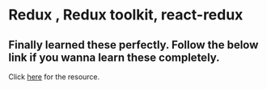 <h1>Redux , Redux toolkit, react-redux</h1>

<h2>Finally learned these perfectly. Follow the below link if you wanna learn these completely.</h2>
<p>
  Click <a href="https://www.youtube.com/watch?v=0awA5Uw6SJE&list=PLC3y8-rFHvwiaOAuTtVXittwybYIorRB3">here</a> for the
  resource.
</p>
